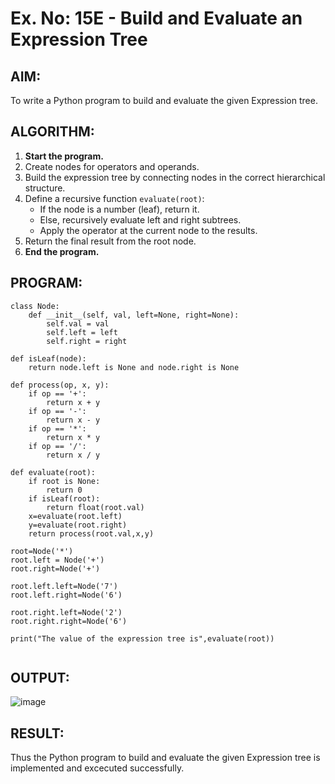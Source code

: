 # Ex. No: 15E - Build and Evaluate an Expression Tree

## AIM:
To write a Python program to build and evaluate the given Expression tree.


## ALGORITHM:

1. **Start the program.**
2. Create nodes for operators and operands.
3. Build the expression tree by connecting nodes in the correct hierarchical structure.
4. Define a recursive function `evaluate(root)`:
   - If the node is a number (leaf), return it.
   - Else, recursively evaluate left and right subtrees.
   - Apply the operator at the current node to the results.
5. Return the final result from the root node.
6. **End the program.**



## PROGRAM:

```
class Node:
    def __init__(self, val, left=None, right=None):
        self.val = val
        self.left = left
        self.right = right

def isLeaf(node):
    return node.left is None and node.right is None
 
def process(op, x, y):
    if op == '+':
        return x + y
    if op == '-':
        return x - y
    if op == '*':
        return x * y
    if op == '/':
        return x / y
 
def evaluate(root):
    if root is None:
        return 0
    if isLeaf(root):
        return float(root.val)
    x=evaluate(root.left)
    y=evaluate(root.right)
    return process(root.val,x,y)

root=Node('*')
root.left = Node('+')
root.right=Node('+')

root.left.left=Node('7')
root.left.right=Node('6')

root.right.left=Node('2')
root.right.right=Node('6')

print("The value of the expression tree is",evaluate(root))
    
```

## OUTPUT:
![image](https://github.com/user-attachments/assets/03c8c809-3006-4276-baea-28122a1adee8)



## RESULT:
Thus the Python program to build and evaluate the given Expression tree is implemented and excecuted successfully.


